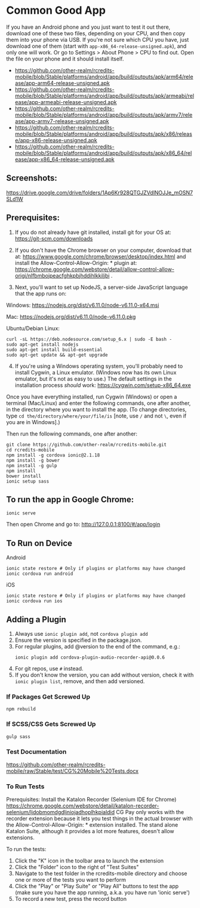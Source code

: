 # Common Good App

If you have an Android phone and you just want to test it out there, download one of these two files, depending on your CPU, and then copy them into your phone via USB. If you're not sure which CPU you have, just download one of them (start with `app-x86_64-release-unsigned.apk`), and only one will work. Or go to Settings > About Phone > CPU to find out. Open the file on your phone and it should install itself.

- https://github.com/other-realm/rcredits-mobile/blob/Stable/platforms/android/app/build/outputs/apk/arm64/release/app-arm64-release-unsigned.apk
- https://github.com/other-realm/rcredits-mobile/blob/Stable/platforms/android/app/build/outputs/apk/armeabi/release/app-armeabi-release-unsigned.apk
- https://github.com/other-realm/rcredits-mobile/blob/Stable/platforms/android/app/build/outputs/apk/armv7/release/app-armv7-release-unsigned.apk
- https://github.com/other-realm/rcredits-mobile/blob/Stable/platforms/android/app/build/outputs/apk/x86/release/app-x86-release-unsigned.apk
- https://github.com/other-realm/rcredits-mobile/blob/Stable/platforms/android/app/build/outputs/apk/x86_64/release/app-x86_64-release-unsigned.apk

## Screenshots:

https://drive.google.com/drive/folders/1Ap6Kr928QTGJZVdlNOJJe_mOSN7SLd1W


## Prerequisites:
1.  If you do not already have git installed, install git for your OS at: https://git-scm.com/downloads

2.  If you don't have the Chrome browser on your computer, download that at: https://www.google.com/chrome/browser/desktop/index.html and install the Allow-Control-Allow-Origin: * plugin at: https://chrome.google.com/webstore/detail/allow-control-allow-origi/nlfbmbojpeacfghkpbjhddihlkkiljbi .

3.  Next, you'll want to set up NodeJS, a server-side JavaScript language that the app runs on:

   Windows: https://nodejs.org/dist/v6.11.0/node-v6.11.0-x64.msi

   Mac: https://nodejs.org/dist/v6.11.0/node-v6.11.0.pkg

   Ubuntu/Debian Linux:
   ```
   curl -sL https://deb.nodesource.com/setup_6.x | sudo -E bash -
   sudo apt-get install nodejs
   sudo apt-get install build-essential
   sudo apt-get update && apt-get upgrade
   ```

4.  If you're using a Windows operating system, you'll probably need to install Cygwin, a Linux emulator. (Windows now has its own Linux emulator, but it's not as easy to use.) The default settings in the installation process *should* work: https://cygwin.com/setup-x86_64.exe

Once you have everything installed, run Cygwin (Windows) or open a terminal (Mac/Linux) and enter the following commands, one after another, in the directory where you want to install the app. (To change directories, type `cd the/directory/where/your/file/is` \[note, use `/` and not `\`, even if you are in Windows\].)

Then run the following commands, one after another:

```
git clone https://github.com/other-realm/rcredits-mobile.git
cd rcredits-mobile
npm install -g cordova ionic@2.1.18
npm install -g bower
npm install -g gulp
npm install
bower install
ionic setup sass
```

## To run the app in Google Chrome:
```
ionic serve
```
Then open Chrome and go to: http://127.0.0.1:8100/#/app/login

## To Run on Device
Android
```
ionic state restore # Only if plugins or platforms may have changed
ionic cordova run android
```

iOS
```
ionic state restore # Only if plugins or platforms may have changed
ionic cordova run ios
```

## Adding a Plugin

1. Always use `ionic plugin add`, not `cordova plugin add`
2. Ensure the version is specified in the package.json.
3. For regular plugins, add @version to the end of the command, e.g.:
   ```
   ionic plugin add cordova-plugin-audio-recorder-api@0.0.6
   ```
4. For git repos, use `#` instead.
5. If you don't know the version, you can add without version, check it with `ionic plugin list`, remove, and then add versioned.



### If Packages Get Screwed Up

```
npm rebuild
```

### If SCSS/CSS Gets Screwed Up

```
gulp sass
```
### Test Documentation
https://github.com/other-realm/rcredits-mobile/raw/Stable/test/CG%20Mobile%20Tests.docx

### To Run Tests
Prerequisites:
Install the Katalon Recorder (Selenium IDE for Chrome) https://chrome.google.com/webstore/detail/katalon-recorder-selenium/ljdobmomdgdljniojadhoplhkpialdid
CG Pay only works with the recorder extension because it lets you test things in the actual browser with the Allow-Control-Allow-Origin: * extension installed.  The stand alone Katalon Suite, although it provides a lot more features, doesn't allow extensions.

To run the tests:
1. Click the "K" icon in the toolbar area to launch the extension
2. Click the "Folder" icon to the right of "Test Suites"
3. Navigate to the test folder in the rcredits-mobile directory and choose one or more of the tests you want to perform
4. Click the "Play" or "Play Suite" or "Play All" buttons to test the app (make sure you have the app running, a.k.a. you have run 'ionic serve')
5. To record a new test, press the record button 
